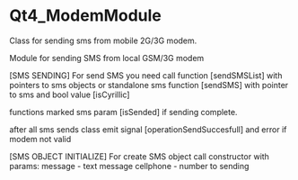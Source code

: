 # Qt4_ModemModule
Class for sending sms from mobile 2G/3G modem.


Module for sending SMS from local GSM/3G modem

[SMS SENDING]
 For send SMS you need call function [sendSMSList] with pointers to sms objects
 or standalone sms function [sendSMS] with pointer to sms and bool value [isCyrillic]

 functions marked sms param [isSended] if sending complete.

 after all sms sends class emit signal [operationSendSuccesfull]
 and error if modem not valid

 [SMS OBJECT INITIALIZE]
 For create SMS object call constructor with params:
 message - text message
 cellphone - number to sending
